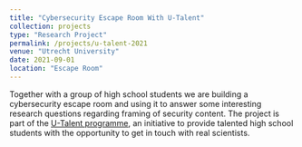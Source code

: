 ```yaml
---
title: "Cybersecurity Escape Room With U-Talent"
collection: projects
type: "Research Project"
permalink: /projects/u-talent-2021
venue: "Utrecht University"
date: 2021-09-01
location: "Escape Room"
---
```


Together with a group of high school students we are building a cybersecurity escape room and using it to answer some interesting research questions regarding framing of security content. The project is part of the [U-Talent programme](https://u-talent.nl/), an initiative to provide talented high school students with the opportunity to get in touch with real scientists.
